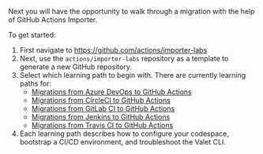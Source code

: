 Next you will have the opportunity to walk through a migration with the help of GitHub Actions Importer. 

To get started:
1. First navigate to https://github.com/actions/importer-labs 
2. Next, use the ```actions/importer-labs``` repository as a template to generate a new GitHub repository.
3. Select which learning path to begin with. There are currently learning paths for:
   - [Migrations from Azure DevOps to GitHub Actions](https://github.com/actions/importer-labs/blob/main/azure_devops/readme.md)
   - [Migrations from CircleCI to GitHub Actions](https://github.com/valet-customers/labs/blob/main/circle_ci/readme.md)
   - [Migrations from GitLab CI to GitHub Actions](https://github.com/valet-customers/labs/blob/main/gitlab/readme.md)
   - [Migrations from Jenkins to GitHub Actions](https://github.com/valet-customers/labs/blob/main/jenkins/readme.md)
   - [Migrations from Travis CI to GitHub Actions](https://github.com/valet-customers/labs/blob/main/travis/readme.md)
4. Each learning path describes how to configure your codespace, bootstrap a CI/CD environment, and troubleshoot the Valet CLI.
